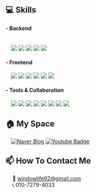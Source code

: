 ## :computer: Skills
#### - Backend &emsp;&emsp;&emsp;&emsp;&emsp;&emsp;&emsp;&emsp;&emsp;&emsp;&emsp;&emsp;&emsp;&emsp;&emsp;&emsp;&emsp;&emsp;&emsp;&emsp;&emsp;&emsp;&emsp;&emsp;&emsp;&emsp;&emsp;&emsp;&emsp;&emsp;&emsp;&emsp;&emsp;&emsp;&emsp; 
<div>
	&emsp;<img src="https://img.shields.io/badge/Laravel-FF2D20?style=flat&logo=Laravel&logoColor=white">
	<img src="https://img.shields.io/badge/Spring-6DB33F?style=flat&logo=Spring&logoColor=white" />
	<img src="https://img.shields.io/badge/Spring%20Boot-6DB33F?style=flat&logo=Spring&logoColor=white" />
	<img src="https://img.shields.io/badge/MySQL-4479A1?style=flat&logo=MySQL&logoColor=white" />
	<img src="https://img.shields.io/badge/Oracle-F80000?style=flat&logo=Oracle&logoColor=white" />
</div>

#### - Frontend
<div>
	&emsp;<img src="https://img.shields.io/badge/Vue.js-4FC08D?style=flat&logo=Vue.js&logoColor=white" />
	<img src="https://img.shields.io/badge/Alpine.js-8BC0D0?style=flat&logo=Alpine.js&logoColor=white" />
	<img src="https://img.shields.io/badge/Tailwind%20CSS-06B6D4?style=flat&logo=tailwindcss&logoColor=white" />
	<img src="https://img.shields.io/badge/JavaScript-F7DF1E?style=flat&logo=JavaScript&logoColor=white" />
	<img src="https://img.shields.io/badge/HTML5-E34F26?style=flat&logo=HTML5&logoColor=white" />
	<img src="https://img.shields.io/badge/CSS3-1572B6?style=flat&logo=CSS3&logoColor=white" />
</div>

#### - Tools & Collaboration
<div>
	&emsp;<img src="https://img.shields.io/badge/Visual%20Studio%20Code-007ACC?style=flat&logo=VisualStudioCode&logoColor=white" />
	<img src="https://img.shields.io/badge/IntelliJ%20IDEA-000000?style=flat&logo=IntelliJ%20IDEA&logoColor=white" />
	<img src="https://img.shields.io/badge/EclipseIDE-2C2255?style=flat&logo=EclipseIDE&logoColor=white" />
	<img src="https://img.shields.io/badge/AndroidStudio-3DDC84?style=flat&logo=AndroidStudio&logoColor=white" />
	<img src="https://img.shields.io/badge/Arduino-00979D?style=flat&logo=Arduino&logoColor=white" />
	<img src="https://img.shields.io/badge/slack-4A154B?style=flat&logo=slack&logoColor=white" />
	<img src="https://img.shields.io/badge/jira-0052CC?style=flat&logo=jira&logoColor=white" />
	<img src="https://img.shields.io/badge/Trello-0052CC?style=flat&logo=Trello&logoColor=white" />
</div>

## :house: My Space 
  &emsp;[![Naver Blog](https://img.shields.io/badge/Blog-03C75A?style=flat-square&logo=Naver&logoColor=white&link=https://blog.naver.com/windowlife)](https://blog.naver.com/windowlife)
  [![Youtube Badge](https://img.shields.io/badge/Youtube-ff0000?style=flat-square&logo=youtube&link=https://www.youtube.com/@koreaman4465)](https://www.youtube.com/@koreaman4465)
  
## :mailbox: How To Contact Me
 &emsp; :email: windowlife92@gmail.com<br>
 &emsp; :telephone_receiver: 010-7279-4033              
